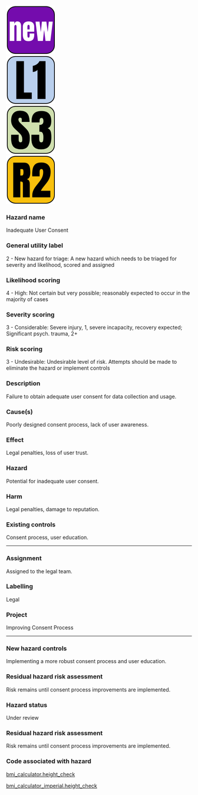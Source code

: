 <!-- [icon] -->
<div class="right">

<div>
<img class="icon-large" src="../../static/hazard/general-2.png" alt="General icon">
</div>
<div class="spacer-sm"></div>


<div>

<img class="icon-large" src="../../static/hazard/likelihood-1.png" alt="Likelihood icon">

</div>

<div class="spacer-sm"></div>

<div>

<img class="icon-large" src="../../static/hazard/severity-3.png" alt="Severity icon">

</div>

<div class="spacer-sm"></div>

<div>

<img class="icon-large" src="../../static/hazard/risk-2.png" alt="Risk icon">

</div>

<div class="spacer-md"></div>
</div>
<!-- [iconend] -->

### Hazard name
Inadequate User Consent

### General utility label
2 - New hazard for triage: A new hazard which needs to be triaged for severity and likelihood, scored and assigned

### Likelihood scoring
4 - High: Not certain but very possible; reasonably expected to occur in the majority of cases

### Severity scoring
3 - Considerable: Severe injury, 1, severe incapacity, recovery expected; Significant psych. trauma, 2+

### Risk scoring
3 - Undesirable: Undesirable level of risk. Attempts should be made to eliminate the hazard or implement controls

### Description
Failure to obtain adequate user consent for data collection and usage.

### Cause(s)
Poorly designed consent process, lack of user awareness.

### Effect
Legal penalties, loss of user trust.

### Hazard
Potential for inadequate user consent.

### Harm
Legal penalties, damage to reputation.

### Existing controls
Consent process, user education.

-----

### Assignment
Assigned to the legal team.

### Labelling
Legal

### Project
Improving Consent Process

-----

### New hazard controls
Implementing a more robust consent process and user education.

### Residual hazard risk assessment
Risk remains until consent process improvements are implemented.

### Hazard status
Under review

### Residual hazard risk assessment
Risk remains until consent process improvements are implemented.

### Code associated with hazard
<!-- [code] -->
[bmi_calculator.height_check](../../code/functions/bmi_calculator.md#height_check_hazard)

[bmi_calculator_imperial.height_check](../../code/functions/bmi_calculator_imperial.md#height_check_hazard)
<!-- [codeend] -->

